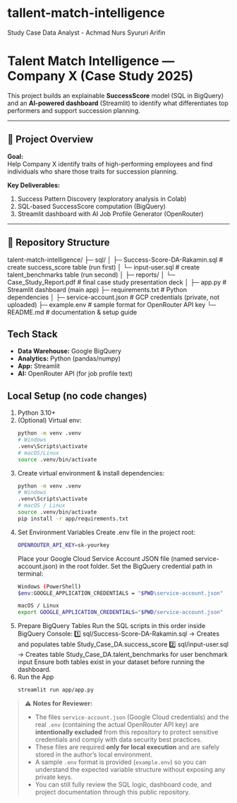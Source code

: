 # tallent-match-intelligence
Study Case Data Analyst - Achmad Nurs Syururi Arifin

# Talent Match Intelligence — Company X (Case Study 2025)

This project builds an explainable **SuccessScore** model (SQL in BigQuery) and an **AI-powered dashboard** (Streamlit) to identify what differentiates top performers and support succession planning.

---

## 🚀 Project Overview

**Goal:**  
Help Company X identify traits of high-performing employees and find individuals who share those traits for succession planning.

**Key Deliverables:**
1. Success Pattern Discovery (exploratory analysis in Colab)
2. SQL-based SuccessScore computation (BigQuery)
3. Streamlit dashboard with AI Job Profile Generator (OpenRouter)

---

## 🧩 Repository Structure
talent-match-intelligence/
├─ sql/
│ ├─ Success-Score-DA-Rakamin.sql # create success_score table (run first)
│ └─ input-user.sql # create talent_benchmarks table (run second)
│
├─ reports/
│ └─ Case_Study_Report.pdf # final case study presentation deck
│
├─ app.py # Streamlit dashboard (main app)
├─ requirements.txt # Python dependencies
│
├─ service-account.json # GCP credentials (private, not uploaded)
├─ example.env # sample format for OpenRouter API key
└─ README.md # documentation & setup guide

## Tech Stack
- **Data Warehouse:** Google BigQuery
- **Analytics:** Python (pandas/numpy)
- **App:** Streamlit
- **AI:** OpenRouter API (for job profile text)

## Local Setup (no code changes)
1. Python 3.10+  
2. (Optional) Virtual env:
   ```bash
   python -m venv .venv
   # Windows
   .venv\Scripts\activate
   # macOS/Linux
   source .venv/bin/activate
3. Create virtual environment & install dependencies:
   ```bash
   python -m venv .venv
   # Windows
   .venv\Scripts\activate
   # macOS / Linux
   source .venv/bin/activate
   pip install -r app/requirements.txt
4. Set Environment Variables
   Create .env file in the project root:
   ```bash
   OPENROUTER_API_KEY=sk-yourkey
   ```
   Place your Google Cloud Service Account JSON file (named service-account.json) in the root folder.
   Set the BigQuery credential path in terminal:
   ```bash
   Windows (PowerShell)
   $env:GOOGLE_APPLICATION_CREDENTIALS = "$PWD\service-account.json"

   macOS / Linux
   export GOOGLE_APPLICATION_CREDENTIALS="$PWD/service-account.json"
   ```
5. Prepare BigQuery Tables
   Run the SQL scripts in this order inside BigQuery Console:
   1️⃣ sql/Success-Score-DA-Rakamin.sql
   → Creates and populates table Study_Case_DA.success_score
   2️⃣ sql/input-user.sql
   → Creates table Study_Case_DA.talent_benchmarks for user benchmark input
   Ensure both tables exist in your dataset before running the dashboard.
6. Run the App
   ```bash
   streamlit run app/app.py
   ```

> ⚠️ **Notes for Reviewer:**  
> - The files `service-account.json` (Google Cloud credentials) and the real `.env` (containing the actual OpenRouter API key) are **intentionally excluded** from this repository to protect sensitive credentials and comply with data security best practices.  
> - These files are required **only for local execution** and are safely stored in the author’s local environment.  
> - A sample `.env` format is provided (`example.env`) so you can understand the expected variable structure without exposing any private keys.
> - You can still fully review the SQL logic, dashboard code, and project documentation through this public repository.
